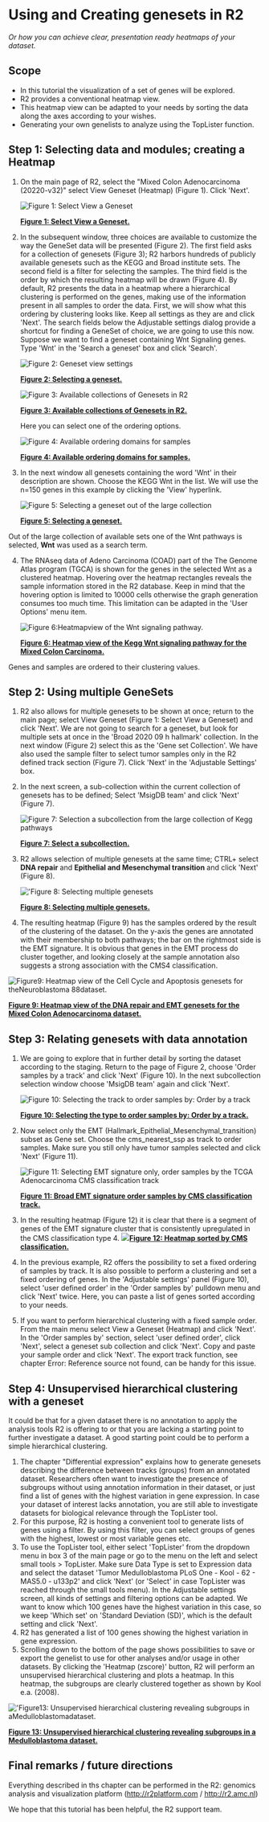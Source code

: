 <a id="using_and_creating_genesets"></a>

Using and Creating genesets in R2
===============================



*Or how you can achieve clear, presentation ready heatmaps of your
dataset.*





Scope
-----

-   In this tutorial the visualization of a set of genes will be
    explored.
-   R2 provides a conventional heatmap view.
-   This heatmap view can be adapted to your needs by sorting the data
    along the axes according to your wishes.
-   Generating your own genelists to analyze using the
    TopLister function.





Step 1: Selecting data and modules; creating a Heatmap
---------------

1.  On the main page of R2, select the "Mixed Colon Adenocarcinoma (20220-v32)" select View Geneset (Heatmap) (Figure 1).
    Click 'Next'.
    
	![](_static/images/Usinggenesets/UsingGenesets_Selectv1.png "Figure    1: Select View a    Geneset")
	
	[**Figure    1: Select View a    Geneset.**](_static/images/UsingGenesets/UsingGenesets_Select.png)
	
2.  In the subsequent window, three choices are available to customize
    the way the GeneSet data will be presented (Figure 2). The first
    field asks for a collection of genesets (Figure 3); R2 harbors
    hundreds of publicly available genesets such as the KEGG and Broad institute sets.  The second field is a filter for selecting the samples. The
    third field is the order by which the resulting heatmap will be
    drawn (Figure 4). By default, R2 presents the data in a heatmap where
    a hierarchical clustering is performed on the genes, making use of
    the information present in all samples to order the data. First, we will show
    what this ordering by clustering looks like. Keep all settings
    as they are and click 'Next'. The search fields below the Adjustable
    settings dialog provide a shortcut for finding a GeneSet of choice,
    we are going to use this now. Suppose we want to find a geneset
    containing Wnt Signaling genes. Type 'Wnt' in the 'Search a
    geneset' box and click 'Search'.

	![](_static/images/Usinggenesets/UsingGenesets_Settingsv1.png "Figure 2: Geneset view settings")
	
	[**Figure  2: Selecting a geneset.**](_static/images/UsinggenesetsUsingGenesets_Settingsv1.png)

	![](_static/images/Usinggenesets/UsingGenesets_Collectionsv1.png "Figure    3: Available collections of Genesets in    R2")

	[**Figure    3: Available collections of Genesets in    R2.**](_static/images/Usinggenesets/UsingGenesets_Collectionsv1.png)

    Here you can select one of the ordering options.

	![](_static/images/Usinggenesets/UsingGenesets_Ordering.png "Figure    4: Available ordering domains for    samples")
	
	[**Figure    4: Available ordering domains for    samples.**](_static/images/Usinggenesets/UsingGenesets_Ordering.png)
	
3.  In the next window all genesets containing the word 'Wnt' in
    their description are shown. Choose the KEGG Wnt in the list. We will use the n=150 genes in this example by clicking the 'View' hyperlink.
    
	![](_static/images/Usinggenesets/UsingGenesets_Selectingv1.png "Figure 5: Selecting a geneset out of the large collection")
	
	[**Figure    5: Selecting a geneset.**](_static/images/Usinggenesets/UsingGenesets_Selecting.png)
   
Out of the large collection of available sets one of the Wnt pathways is selected, **Wnt** was used as a search term.
	
4.  The RNAseq data of Adeno Carcinoma (COAD) part of the The Genome Atlas program (TGCA)  is shown for
    the genes in the selected Wnt as a clustered heatmap. Hovering over
    the heatmap rectangles reveals the sample information stored in the
    R2 database. Keep in mind that the hovering option is limited to
    10000 cells otherwise the graph generation consumes too much time.
    This limitation can be adapted in the 'User Options' menu item.

    ![](_static/images/Usinggenesets/UsingGenesets_Heatmapv1.png "Figure 6:Heatmapview of the Wnt signaling pathway.")
	
    [**Figure 6: Heatmap view of the Kegg  Wnt signaling pathway  for the Mixed Colon Carcinoma.**](_static/images//Usinggenesets/UsingGenesets_Heatmapv1.png)
	

Genes and samples are ordered to their clustering values.


Step 2: Using multiple GeneSets
---------------

1.  R2 also allows for multiple genesets to be shown at once; return to
    the main page; select View Geneset (Figure 1: Select View
    a Geneset) and click 'Next'. We are not going to search for a geneset, but look for
    multiple sets at once in the 'Broad 2020 09 h hallmark' collection. In the next window
    (Figure 2) select this as the 'Gene set Collection'. We have also used the 
    sample filter to select tumor samples only in the R2 defined track section (Figure 7). 
    Click 'Next' in the 'Adjustable Settings' box. 
2.  In the next screen, a sub-collection within the current collection of
    genesets has to be defined; Select 'MsigDB team' and click
    'Next' (Figure 7).
    
	![](_static/images/Usinggenesets/UsingGenesets_Subcollectionv1.png "Figure    7: Selection a subcollection from the large collection of Kegg    pathways")

	[**Figure    7: Select a subcollection.**](_static/images//Usinggenesets/UsingGenesets_Subcollection.png)
	
3.  R2 allows selection of multiple genesets at the same time; CTRL+
    select **DNA repair** and **Epithelial and Mesenchymal transition** and click 
    'Next' (Figure 8).

	![](_static/images/Usinggenesets/UsingGenesets_Doubleselectv1.png "'Figure    8: Selecting multiple    genesets")
	
	[**Figure    8: Selecting multiple    genesets.**](_static/images//Usinggenesets/UsingGenesets_Doubleselect.png)
	
4.  The resulting heatmap (Figure 9) has the samples ordered by the
    result of the clustering of the dataset. On the y-axis the genes are
    annotated with their membership to both pathways; the bar on the rightmost side is
    the EMT signature. It is obvious that genes in the EMT process do cluster together, 
    and looking closely at the sample annotation also suggests a strong association 
    with the CMS4 classification.


![](_static/images/Usinggenesets//UsingGenesets_Heatmap3.png "Figure9: Heatmap view of the Cell Cycle and Apoptosis genesets for theNeuroblastoma 88dataset.")
	
[**Figure 9: Heatmap view of the DNA repair and EMT genesets for the Mixed Colon Adenocarcinoma dataset.**](_static/images/UsingGenesets_Heatmap2.png)
	





Step 3: Relating genesets with data annotation
---------------

1.  We are going to explore that in further detail by sorting the dataset
    according to the staging. Return to the page of Figure 2, choose
    'Order samples by a track' and click 'Next' (Figure 10). In the next
    subcollection selection window choose 'MsigDB team' again and click 'Next'.
    
	![](_static/images/Usinggenesets/UsingGenesets_SelectDomainv1.png "Figure  10: Selecting the track to order samples by: Order by a track")
	
	[**Figure    10: Selecting the type to order samples by: Order by a    track.**](_static/images/Usinggenesets/UsingGenesets_SelectDomainv1.png)
	
2.  Now select only the EMT (Hallmark_Epithelial_Mesenchymal_transition) subset as 
    Gene set. Choose the cms_nearest_ssp as track to order samples. Make sure you 
    still only have tumor samples selected and click 'Next' (Figure 11).
    
	![](_static/images/Usinggenesets/UsingGenesets_EMT.png "Figure    11: Selecting EMT signature only, order samples by the TCGA  Adenocarcinoma CMS classification track")
	
	[**Figure    11: Broad EMT signature order samples by CMS classification track.**](_static/images/Usinggenesets/UsingGenesets_CellCycle.png)
	
3.  In the resulting heatmap (Figure 12) it is clear that there is a segment of
    genes of the EMT signature cluster that is consistently
    upregulated in the CMS classification type 4. 
    [![](_static/images/Usinggenesets/UsingGenesets_HeatmapSortedv2.png)**Figure
    12: Heatmap sorted by CMS classification.**](_static/images/UsingGenesets/UsingGenesets_HeatmapSortedv2.png)
4.  In the previous example, R2 offers the possibility to set a fixed
    ordering of samples by track. It is also possible to perform a
    clustering and set a fixed ordering of genes. In the 'Adjustable
    settings' panel (Figure 10), select 'user defined order' in the 'Order samples by'
    pulldown menu and click 'Next' twice. Here, you can paste a list of
    genes sorted according to your needs.
5.  If you want to perform hierarchical clustering with a fixed
    sample order. From the main menu select View a Geneset (Heatmap) and click 'Next'.
    In the 'Order samples by' section, select 'user defined order', click
    'Next', select a geneset sub collection and click 'Next'. Copy and paste
    your sample order and click 'Next'. The export track function, see
    chapter Error: Reference source not found, can be handy for
    this issue.





Step 4: Unsupervised hierarchical clustering with a geneset
---------------


It could be that for a given dataset there is no annotation to apply the
analysis tools R2 is offering to or that you are lacking a starting point to
further investigate a dataset. A good starting point could be to perform a 
simple hierarchical clustering.



1.  The chapter "Differential expression" explains how to
    generate genesets describing the difference between tracks (groups)
    from an annotated dataset. Researchers often want to investigate the
    presence of subgroups without using annotation information in their
    dataset, or just find a list of genes with the highest variation in
    gene expression. In case your dataset of interest lacks annotation,
    you are still able to investigate datasets for biological relevance
    through the TopLister tool.
2.  For this purpose, R2 is hosting a convenient tool to generate lists
    of genes using a filter. By using this filter, you can select groups
    of genes with the highest, lowest or most variable genes etc.
3.  To use the TopLister tool, either select 'TopLister' from the dropdown menu 
    in box 3 of the main page or go to the menu on the left and select
    small tools > TopLister. Make sure Data Type is set to
    Expression data and select the dataset 'Tumor Medulloblastoma PLoS One - Kool -
    62 - MAS5.0 - u133p2' and click 'Next' (or 'Select' in case TopLister was 
    reached through the small tools menu). In the Adjustable settings
    screen, all kinds of settings and filtering options can be adapted.
    We want to know which 100 genes have the highest variation in this
    case, so we keep 'Which set' on 'Standard Deviation (SD)', which is the
    default setting and click 'Next'.
4.  R2 has generated a list of 100 genes showing the highest variation
    in gene expression.
5.  Scrolling down to the bottom of the page shows possibilities to save
    or export the genelist to use for other analyses and/or usage in
    other datasets. By clicking the 'Heatmap (zscore)' button, R2 will perform an
    unsupervised hierarchical clustering and plots a heatmap. In this
    heatmap, the subgroups are clearly clustered together as shown by
    Kool e.a. (2008).


![](_static/images/Usinggenesets/UsingGenesets_Unsupervised.png "'Figure13: Unsupervised hierarchical clustering revealing subgroups in aMedulloblastomadataset.")
	
[**Figure 13: Unsupervised hierarchical clustering revealing subgroups in a Medulloblastoma dataset.**](_static/images/UsingGenesets_Unsupervised.png)
	



Final remarks / future directions
---------------------------------


Everything described in ths chapter can be performed in the R2: genomics analysis and visualization platform (http://r2platform.com / http://r2.amc.nl) 


We hope that this tutorial has been helpful, the R2 support team.


